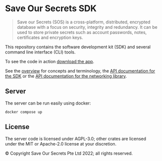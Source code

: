 # Save Our Secrets SDK

> Save our Secrets (SOS) is a cross-platform, distributed, encrypted database with a focus on security, integrity and redundancy. It can be used to store private secrets such as account passwords, notes, certificates and encryption keys.

This repository contains the software development kit (SDK) and several command line interface (CLI) tools.

To see the code in action [download the app](https://saveoursecrets.com/#downloads).

See the [overview](/doc/overview.md) for concepts and terminology, the [API documentation for the SDK](https://docs.rs/sos-sdk/latest/sos_sdk/) or the [API documentation for the networking library](https://docs.rs/sos-net/latest/sos_net/).

## Server

The server can be run easily using docker:

```
docker compose up
```

## License

The server code is licensed under AGPL-3.0; other crates are licensed under the MIT or Apache-2.0 license at your discretion.

© Copyright Save Our Secrets Pte Ltd 2022; all rights reserved.
